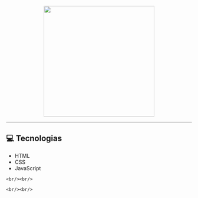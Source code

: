 <p align="center">
    <img width="300" src="https://micheleambrosio.github.io/semana-frontend-mundo-invertido/assets/images/banner/logo.svg">
</p>

-------
## 💻 Tecnologias
- HTML
- CSS
- JavaScript

```
<br/><br/>

<br/><br/>
